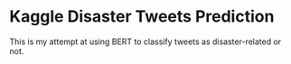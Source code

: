 # Kaggle Disaster Tweets Prediction

This is my attempt at using BERT to classify tweets as disaster-related or not. 
